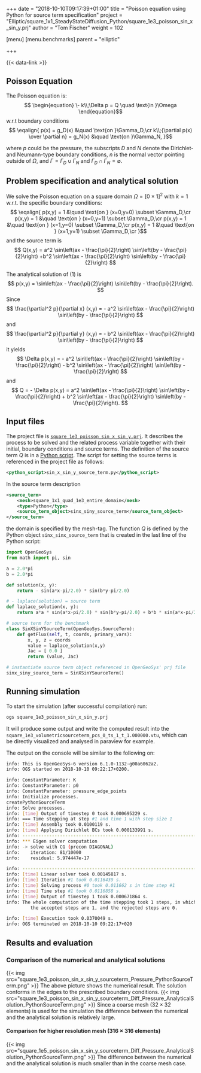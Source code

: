 +++
date = "2018-10-10T09:17:39+01:00"
title = "Poisson equation using Python for source term specification"
project = "Elliptic/square_1x1_SteadyStateDiffusion_Python/square_1e3_poisson_sin_x_sin_y.prj"
author = "Tom Fischer"
weight = 102

[menu]
  [menu.benchmarks]
    parent = "elliptic"

+++

{{< data-link >}}

## Poisson Equation

The Poisson equation is:
$$
\begin{equation}
\- k\\;\Delta p = Q \quad \text{in }\Omega
\end{equation}$$
w.r.t boundary conditions
$$
\eqalign{
p(x) = g_D(x) &\quad \text{on }\Gamma_D,\cr
k\\;{\partial p(x) \over \partial n} = g_N(x) &\quad \text{on }\Gamma_N,
}$$

where $p$ could be the pressure, the subscripts $D$ and $N$ denote the
Dirichlet- and Neumann-type boundary conditions, $n$ is the normal vector
pointing outside of $\Omega$, and $\Gamma = \Gamma_D \cup \Gamma_N$ and
$\Gamma_D \cap \Gamma_N = \emptyset$.

## Problem specification and analytical solution

We solve the Poisson equation on a square domain $\Omega = [0\times 1]^2$
with $k = 1$ w.r.t. the specific boundary conditions:
$$
\eqalign{
p(x,y) = 1 &\quad \text{on } (x=0,y=0) \subset \Gamma_D,\cr
p(x,y) = 1 &\quad \text{on } (x=0,y=1) \subset \Gamma_D,\cr
p(x,y) = 1 &\quad \text{on } (x=1,y=0) \subset \Gamma_D,\cr
p(x,y) = 1 &\quad \text{on } (x=1,y=1) \subset \Gamma_D,\cr
}$$
and the source term is
$$
Q(x,y) = a^2 \sin\left(ax - \frac{\pi}{2}\right) \sin\left(by - \frac{\pi}{2}\right)
+b^2 \sin\left(ax - \frac{\pi}{2}\right) \sin\left(by - \frac{\pi}{2}\right)
$$

The analytical solution of (1) is
$$
p(x,y) = \sin\left(ax - \frac{\pi}{2}\right)
        \sin\left(by - \frac{\pi}{2}\right).
$$
Since
$$
\frac{\partial^2 p}{\partial x} (x,y)
    = - a^2 \sin\left(ax - \frac{\pi}{2}\right)
        \sin\left(by - \frac{\pi}{2}\right)
$$
and
$$
\frac{\partial^2 p}{\partial y} (x,y)
    = - b^2 \sin\left(ax - \frac{\pi}{2}\right)
        \sin\left(by - \frac{\pi}{2}\right)
$$
it yields
$$
\Delta p(x,y)
    = - a^2 \sin\left(ax - \frac{\pi}{2}\right) \sin\left(by - \frac{\pi}{2}\right)
    - b^2 \sin\left(ax - \frac{\pi}{2}\right) \sin\left(by - \frac{\pi}{2}\right)
$$
and
$$
Q = - \Delta p(x,y)
    = a^2 \sin\left(ax - \frac{\pi}{2}\right) \sin\left(by - \frac{\pi}{2}\right)
    + b^2 \sin\left(ax - \frac{\pi}{2}\right) \sin\left(by - \frac{\pi}{2}\right).
$$

## Input files

The project file is
[`square_1e3_poisson_sin_x_sin_y.prj`](https://gitlab.opengeosys.org/ogs/ogs/-/tree/master/Tests/Data/Elliptic/square_1x1_SteadyStateDiffusion_Python/square_1e3_poisson_sin_x_sin_y.prj). It describes the
process to be solved and the related process variable together with their
initial, boundary conditions and source terms. The definition of the source term
$Q$ is in a [Python
script](https://gitlab.opengeosys.org/ogs/ogs/-/tree/master/Tests/Data/Elliptic/square_1x1_SteadyStateDiffusion_Python/sin_x_sin_y_source_term.py).
The script for setting the source terms is referenced in the project file as
follows:

```xml
<python_script>sin_x_sin_y_source_term.py</python_script>
```

In the source term description

```xml
<source_term>
    <mesh>square_1x1_quad_1e3_entire_domain</mesh>
    <type>Python</type>
    <source_term_object>sinx_siny_source_term</source_term_object>
</source_term>
```

the domain is specified by the mesh-tag. The function $Q$ is defined by the
Python object `sinx_sinx_source_term` that is created in the last line of the
Python script:

```python
import OpenGeoSys
from math import pi, sin

a = 2.0*pi
b = 2.0*pi

def solution(x, y):
    return - sin(a*x-pi/2.0) * sin(b*y-pi/2.0)

# - laplace(solution) = source term
def laplace_solution(x, y):
    return a*a * sin(a*x-pi/2.0) * sin(b*y-pi/2.0) + b*b * sin(a*x-pi/2.0) * sin(b*y-pi/2.0)

# source term for the benchmark
class SinXSinYSourceTerm(OpenGeoSys.SourceTerm):
    def getFlux(self, t, coords, primary_vars):
        x, y, z = coords
        value = laplace_solution(x,y)
        Jac = [ 0.0 ]
        return (value, Jac)

# instantiate source term object referenced in OpenGeoSys' prj file
sinx_siny_source_term = SinXSinYSourceTerm()
```

## Running simulation

To start the simulation (after successful compilation) run:

```bash
ogs square_1e3_poisson_sin_x_sin_y.prj
```

It will produce some output and write the computed result into the
`square_1e3_volumetricsourceterm_pcs_0_ts_1_t_1.000000.vtu`, which can be
directly visualized and analysed in paraview for example.

The output on the console will be similar to the following on:

```bash
info: This is OpenGeoSys-6 version 6.1.0-1132-g00a6062a2.
info: OGS started on 2018-10-10 09:22:17+0200.

info: ConstantParameter: K
info: ConstantParameter: p0
info: ConstantParameter: pressure_edge_points
info: Initialize processes.
createPythonSourceTerm
info: Solve processes.
info: [time] Output of timestep 0 took 0.000695229 s.
info: === Time stepping at step #1 and time 1 with step size 1
info: [time] Assembly took 0.0100119 s.
info: [time] Applying Dirichlet BCs took 0.000133991 s.
info: ------------------------------------------------------------------
info: *** Eigen solver computation
info: -> solve with CG (precon DIAGONAL)
info:    iteration: 81/10000
info:    residual: 5.974447e-17

info: ------------------------------------------------------------------
info: [time] Linear solver took 0.00145817 s.
info: [time] Iteration #1 took 0.0116439 s.
info: [time] Solving process #0 took 0.011662 s in time step #1
info: [time] Time step #1 took 0.0116858 s.
info: [time] Output of timestep 1 took 0.000671864 s.
info: The whole computation of the time stepping took 1 steps, in which
         the accepted steps are 1, and the rejected steps are 0.

info: [time] Execution took 0.0370049 s.
info: OGS terminated on 2018-10-10 09:22:17+020
```

## Results and evaluation

### Comparison of the numerical and analytical solutions

{{< img src="square_1e3_poisson_sin_x_sin_y_sourceterm_Pressure_PythonSourceTerm.png" >}}
The above picture shows the numerical result. The solution conforms in the edges
to the prescribed boundary conditions.
{{< img src="square_1e3_poisson_sin_x_sin_y_sourceterm_Diff_Pressure_AnalyticalSolution_PythonSourceTerm.png" >}}
Since a coarse mesh ($32 \times 32$ elements) is used for the simulation the
difference between the numerical and the analytical solution is relatively large.

#### Comparison for higher resolution mesh ($316 \times 316$ elements)

{{< img src="square_1e5_poisson_sin_x_sin_y_sourceterm_Diff_Pressure_AnalyticalSolution_PythonSourceTerm.png" >}}
The difference between the numerical and the analytical solution is much smaller
than in the coarse mesh case.
